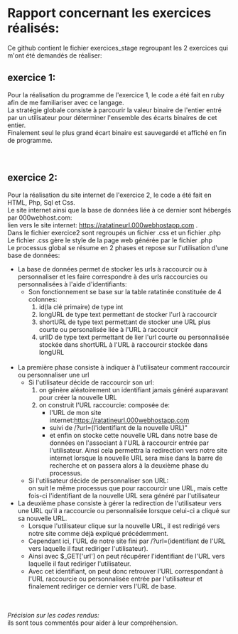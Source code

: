 # Rapport concernant les exercices réalisés:
Ce github contient le fichier exercices_stage regroupant les 2 exercices qui m'ont été demandés de réaliser:

## exercice 1:</br>
Pour la réalisation du programme de l'exercice 1, le code a été fait en ruby afin de me familiariser avec ce langage.</br>
La stratégie globale consiste à parcourir la valeur binaire de l'entier entré par un utilisateur pour déterminer l'ensemble des écarts binaires de cet entier.</br> 
Finalement seul le plus grand écart binaire est sauvegardé et affiché en fin de programme.</br></br></br>

## exercice 2:</br>
Pour la réalisation du site internet de l'exercice 2, le code a été fait en HTML, Php, Sql et Css.</br>
Le site internet ainsi que la base de données liée à ce dernier sont hébergés par 000webhost.com:  </br>
lien vers le site internet: https://ratatineurl.000webhostapp.com .</br>
Dans le fichier exercice2 sont regroupés un fichier .css et un fichier .php</br>
Le fichier .css gère le style de la page web générée par le fichier .php</br>
Le processus global se résume en 2 phases et repose sur l'utilisation d'une base de données:
- La base de données permet de stocker les urls à raccourcir ou à personnaliser et les faire correspondre à des urls raccourcies ou personnalisées à l'aide d'identifiants:</br>
  * Son fonctionnement se base sur la table ratatinée constituée de 4 colonnes:</br>
    1. id(la clé primaire) de type int</br>
    2. longURL de type text permettant de stocker l'url à raccourcir</br>
    3. shortURL de type text permettant de stocker une URL plus courte ou personalisée liée à l'URL à raccourcir</br>
    4. urlID de type text permettant de lier l'url courte ou personnalisée stockée dans shortURL à l'URL à raccourcir stockée dans longURL</br></br>
- La première phase consiste à indiquer à l'utilisateur comment raccourcir ou personnaliser une url</br>
  * Si l'utilisateur décide de raccourcir son url:</br>
    1. on génère aléatoirement un identifiant jamais généré auparavant pour créer la nouvelle URL</br>
    2. on construit l'URL raccourcie: composée de:</br>
          - l'URL de mon site internet:https://ratatineurl.000webhostapp.com</br>
          - suivi de /?url=(l'identifiant de la nouvelle URL)"</br>
          - et enfin on stocke cette nouvelle URL dans notre base de données en l'associant à l'URL à raccourcir entrée par l'utilisateur.
            Ainsi cela permettra la redirection vers notre site internet lorsque la nouvelle URL sera mise dans la barre de recherche et on passera alors à la deuxième phase du processus.
   * Si l'utilisateur décide de personnaliser son URL:</br> 
     on suit le même processus que pour raccourcir une URL, mais cette fois-ci l'identifiant de la nouvelle URL sera généré par l'utilisateur</br>
- La deuxième phase consiste à gérer la redirection de l'utilisateur vers une URL qu'il a raccourcie ou personnalisée lorsque celui-ci a cliqué sur sa nouvelle URL.</br>
   * Lorsque l'utilisateur clique sur la nouvelle URL, il est redirigé vers notre site comme déjà expliqué précédemment.
   * Cependant ici, l'URL de notre site fini par /?url=(identifiant de l'URL vers laquelle il faut rediriger l'utilisateur).
   * Ainsi avec $_GET['url'] on peut récupérer l'identifiant de l'URL vers laquelle il faut rediriger l'utilisateur.
   * Avec cet identifiant, on peut donc retrouver l'URL correspondant à l'URL raccourcie ou personnalisée entrée par l'utilisateur et finalement rediriger ce dernier vers l'URL de base.</br></br></br>
   
*Précision sur les codes rendus:*</br>
ils sont tous commentés pour aider à leur compréhension.
